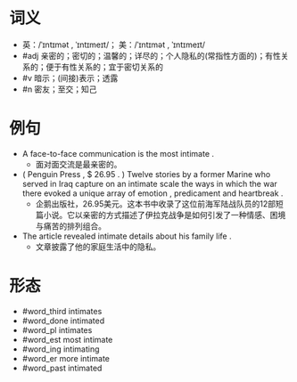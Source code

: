 # 词义
- 英：/ˈɪntɪmət , ˈɪntɪmeɪt/； 美：/ˈɪntɪmət , ˈɪntɪmeɪt/
- #adj 亲密的；密切的；温馨的；详尽的；个人隐私的(常指性方面的)；有性关系的；便于有性关系的；宜于密切关系的
- #v 暗示；(间接)表示；透露
- #n 密友；至交；知己
# 例句
- A face-to-face communication is the most intimate .
	- 面对面交流是最亲密的。
- ( Penguin Press , $ 26.95 . ) Twelve stories by a former Marine who served in Iraq capture on an intimate scale the ways in which the war there evoked a unique array of emotion , predicament and heartbreak .
	- 企鹅出版社，26.95美元。这本书中收录了这位前海军陆战队员的12部短篇小说。它以亲密的方式描述了伊拉克战争是如何引发了一种情感、困境与痛苦的排列组合。
- The article revealed intimate details about his family life .
	- 文章披露了他的家庭生活中的隐私。
# 形态
- #word_third intimates
- #word_done intimated
- #word_pl intimates
- #word_est most intimate
- #word_ing intimating
- #word_er more intimate
- #word_past intimated
